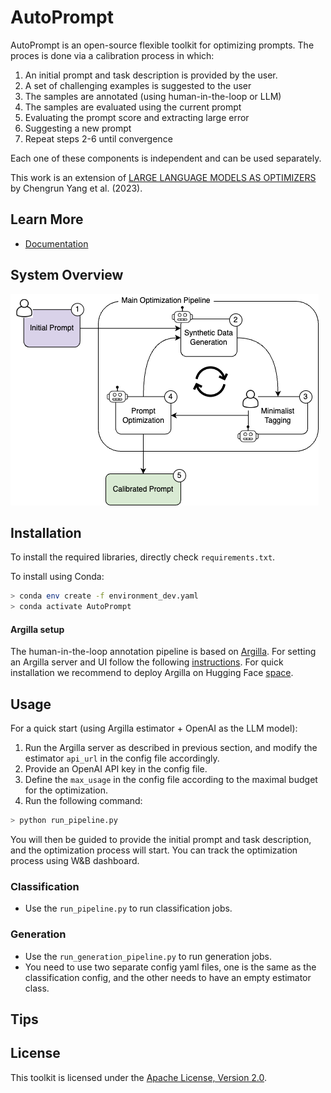 # AutoPrompt

AutoPrompt is an open-source flexible toolkit for optimizing prompts.
The proces is done via a calibration process in which:
1. An initial prompt and task description is provided by the user.
2. A set of challenging examples is suggested to the user
3. The samples are annotated (using human-in-the-loop or LLM)
4. The samples are evaluated using the current prompt
5. Evaluating the prompt score and extracting large error
6. Suggesting a new prompt
7. Repeat steps 2-6 until convergence

Each one of these components is independent and can be used separately. 

This work is an extension of 
[LARGE LANGUAGE MODELS AS OPTIMIZERS](https://arxiv.org/pdf/2309.03409.pdf) by Chengrun Yang et al. (2023).

## Learn More

* [Documentation](./docs/README.md)

## System Overview

![System Overview](./docs/AutoPrompt_Diagram.png)


## Installation

To install the required libraries, directly check `requirements.txt`.

To install using Conda:
```bash
> conda env create -f environment_dev.yaml
> conda activate AutoPrompt
```
#### Argilla setup
The human-in-the-loop annotation pipeline is based on [Argilla]('https://docs.argilla.io/en/latest/index.html').
For setting an Argilla server and UI follow the following [instructions](https://docs.argilla.io/en/latest/getting_started/quickstart_installation.html).
For quick installation we recommend to deploy Argilla on Hugging Face [space](https://huggingface.co/new-space?template=argilla/argilla-template-space).

## Usage
For a quick start (using Argilla estimator + OpenAI as the LLM model):
1. Run the Argilla server as described in previous section, and modify the estimator `api_url` in the config file accordingly.
2. Provide an OpenAI API key in the config file.
3. Define the `max_usage` in the config file according to the maximal budget for the optimization.
4. Run the following command:
```bash
> python run_pipeline.py
```
You will then be guided to provide the initial prompt and task description, and the optimization process will start.
You can track the optimization process using W&B dashboard.

### Classification
 * Use the `run_pipeline.py` to run classification jobs.

### Generation
 * Use the `run_generation_pipeline.py` to run generation jobs.
 * You need to use two separate config yaml files, one is the same as the classification config, and the other needs to have an empty estimator class. 

## Tips
## License

This toolkit is licensed under the [Apache License, Version 2.0](http://www.apache.org/licenses/LICENSE-2.0).